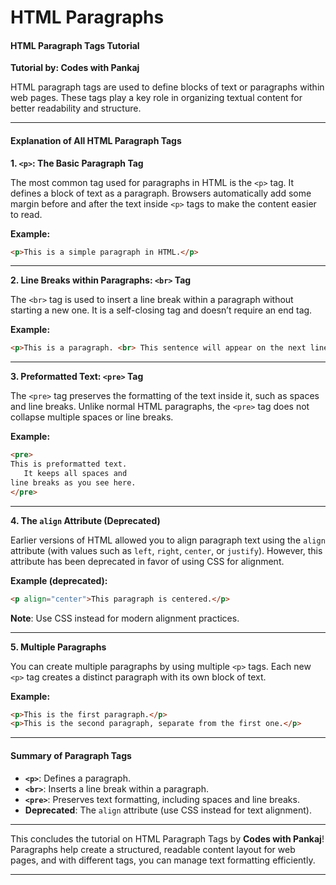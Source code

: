 # HTML Paragraphs

#### HTML Paragraph Tags Tutorial

**Tutorial by: Codes with Pankaj**

HTML paragraph tags are used to define blocks of text or paragraphs within web pages. These tags play a key role in organizing textual content for better readability and structure.

***

#### **Explanation of All HTML Paragraph Tags**

**1. `<p>`: The Basic Paragraph Tag**

The most common tag used for paragraphs in HTML is the `<p>` tag. It defines a block of text as a paragraph. Browsers automatically add some margin before and after the text inside `<p>` tags to make the content easier to read.

**Example:**

```html
<p>This is a simple paragraph in HTML.</p>
```

***

**2. Line Breaks within Paragraphs: `<br>` Tag**

The `<br>` tag is used to insert a line break within a paragraph without starting a new one. It is a self-closing tag and doesn’t require an end tag.

**Example:**

```html
<p>This is a paragraph. <br> This sentence will appear on the next line within the same paragraph.</p>
```

***

**3. Preformatted Text: `<pre>` Tag**

The `<pre>` tag preserves the formatting of the text inside it, such as spaces and line breaks. Unlike normal HTML paragraphs, the `<pre>` tag does not collapse multiple spaces or line breaks.

**Example:**

```html
<pre>
This is preformatted text.
   It keeps all spaces and
line breaks as you see here.
</pre>
```

***

**4. The `align` Attribute (Deprecated)**

Earlier versions of HTML allowed you to align paragraph text using the `align` attribute (with values such as `left`, `right`, `center`, or `justify`). However, this attribute has been deprecated in favor of using CSS for alignment.

**Example (deprecated):**

```html
<p align="center">This paragraph is centered.</p>
```

**Note**: Use CSS instead for modern alignment practices.

***

**5. Multiple Paragraphs**

You can create multiple paragraphs by using multiple `<p>` tags. Each new `<p>` tag creates a distinct paragraph with its own block of text.

**Example:**

```html
<p>This is the first paragraph.</p>
<p>This is the second paragraph, separate from the first one.</p>
```

***

#### **Summary of Paragraph Tags**

* **`<p>`**: Defines a paragraph.
* **`<br>`**: Inserts a line break within a paragraph.
* **`<pre>`**: Preserves text formatting, including spaces and line breaks.
* **Deprecated**: The `align` attribute (use CSS instead for text alignment).

***

This concludes the tutorial on HTML Paragraph Tags by **Codes with Pankaj**! Paragraphs help create a structured, readable content layout for web pages, and with different tags, you can manage text formatting efficiently.

***

